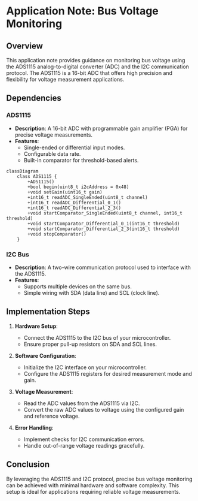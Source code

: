 # Application Note: Bus Voltage Monitoring

## Overview
This application note provides guidance on monitoring bus voltage using the ADS1115 analog-to-digital converter (ADC) and the I2C communication protocol. The ADS1115 is a 16-bit ADC that offers high precision and flexibility for voltage measurement applications.

## Dependencies
### ADS1115
- **Description**: A 16-bit ADC with programmable gain amplifier (PGA) for precise voltage measurements.
- **Features**:
    - Single-ended or differential input modes.
    - Configurable data rate.
    - Built-in comparator for threshold-based alerts.
```mermaid
classDiagram
    class ADS1115 {
        +ADS1115()
        +bool begin(uint8_t i2cAddress = 0x48)
        +void setGain(uint16_t gain)
        +int16_t readADC_SingleEnded(uint8_t channel)
        +int16_t readADC_Differential_0_1()
        +int16_t readADC_Differential_2_3()
        +void startComparator_SingleEnded(uint8_t channel, int16_t threshold)
        +void startComparator_Differential_0_1(int16_t threshold)
        +void startComparator_Differential_2_3(int16_t threshold)
        +void stopComparator()
    }
```

### I2C Bus
- **Description**: A two-wire communication protocol used to interface with the ADS1115.
- **Features**:
    - Supports multiple devices on the same bus.
    - Simple wiring with SDA (data line) and SCL (clock line).

## Implementation Steps
1. **Hardware Setup**:
     - Connect the ADS1115 to the I2C bus of your microcontroller.
     - Ensure proper pull-up resistors on SDA and SCL lines.

2. **Software Configuration**:
     - Initialize the I2C interface on your microcontroller.
     - Configure the ADS1115 registers for desired measurement mode and gain.

3. **Voltage Measurement**:
     - Read the ADC values from the ADS1115 via I2C.
     - Convert the raw ADC values to voltage using the configured gain and reference voltage.

4. **Error Handling**:
     - Implement checks for I2C communication errors.
     - Handle out-of-range voltage readings gracefully.



## Conclusion
By leveraging the ADS1115 and I2C protocol, precise bus voltage monitoring can be achieved with minimal hardware and software complexity. This setup is ideal for applications requiring reliable voltage measurements.
